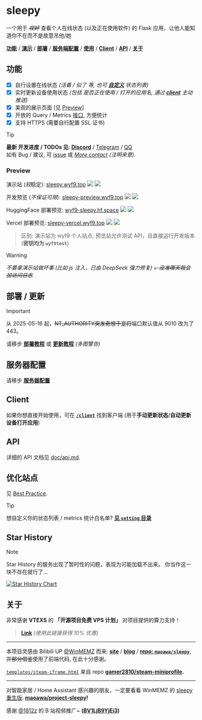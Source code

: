 # sleepy

一个用于 ~~*视奸*~~ 查看个人在线状态 (以及正在使用软件) 的 Flask 应用，让他人能知道你不在而不是故意吊他/她

[**功能**](#功能) / [**演示**](#preview) / [**部署**](#部署--更新) / [**服务端配置**](#服务器配置) / [**使用**](#使用) / [**Client**](#client) / [**API**](#api) / [**关于**](#关于)

## 功能

- [x] 自行设置在线状态 *(活着 / 似了 等, 也可 **[自定义](./setting/README.md#status_listjson)** 状态列表)*
- [x] 实时更新设备使用状态 *(包括 是否正在使用 / 打开的应用名, 通过 **[client](./client/README.md)** 主动推送)*
- [x] 美观的展示页面 [见 [Preview](#preview)]
- [x] 开放的 Query / Metrics [接口](./doc/api.md), 方便统计
- [x] 支持 HTTPS (需要自行配置 SSL 证书)

> [!TIP]
> **最新 开发进度 / TODOs 见: [Discord](https://discord.gg/DyBY6gwkeg)** / [Telegram](https://t.me/wyf9_sleepy) / [QQ](https://qm.qq.com/q/uItkv96Wn6)<br/>
> 如有 Bug / 建议, 可 [issue](https://github.com/wyf9/sleepy/issues/new) 或 *[More contact](https://wyf9.top/#/contact) (注明来意)*.

### Preview

演示站 (*较*稳定): [sleepy.wyf9.top](https://sleepy.wyf9.top) ![](https://uptime.wyf9.top/api/badge/9/status) ![](https://uptime.wyf9.top/api/badge/9/uptime)

开发预览 (*不保证可用*): [sleepy-preview.wyf9.top](https://sleepy-preview.wyf9.top) ![](https://uptime.wyf9.top/api/badge/10/status) ![](https://uptime.wyf9.top/api/badge/10/uptime)

HuggingFace 部署预览: [wyf9-sleepy.hf.space](https://wyf9-sleepy.hf.space) ![](https://uptime.wyf9.top/api/badge/22/status) ![](https://uptime.wyf9.top/api/badge/22/uptime)

Vercel 部署预览: [sleepy-vercel.wyf9.top](https://sleepy-vercel.wyf9.top) ![](https://uptime.wyf9.top/api/badge/23/status) ![](https://uptime.wyf9.top/api/badge/23/uptime)

> 区别: 演示站为 wyf9 个人站点; 预览站允许测试 API，且直接运行开发版本 (**密钥均为 `wyf9test`**)

> [!WARNING]
> *不要拿演示站做坏事 (比如 js 注入，已由 DeepSeek 强力修复) ~~，没准哪天我会加访问日志~~*

## 部署 / 更新

> [!IMPORTANT]
> 从 2025-05-16 起，~~NT_AUTHORITY突发奇想于是将~~端口默认值从 9010 改为了 443。 

请移步 **[部署教程](./doc/deploy.md)** 或 **[更新教程](./doc/update.md)** *(多图警告)*

## 服务器配置

请移步 **[服务器配置](./doc/server-config.md)**

## Client

如果你想直接开始使用，可在 **[`/client`](./client/README.md)** 找到客户端 (用于**手动更新状态**/**自动更新设备打开应用**)

## API

详细的 API 文档见 [doc/api.md](./doc/api.md).

## 优化站点

见 [Best Practice](./doc/best_practice.md).

> [!TIP]
> 想自定义你的状态列表 / metrics 统计白名单? **[见 `setting` 目录](./setting/README.md)**

## Star History

> [!NOTE]
> Star History 的服务出现了暂时性的问题，表现为可能加载不出来。
> 你当作这一块不存在就行了...

[![Star History Chart](https://api.star-history.com/svg?repos=wyf9/sleepy&type=Date)](https://star-history.com/#wyf9/sleepy&Date)

## 关于

非常感谢 **VTEXS** 的 **「开源项目免费 VPS 计划」** 对项目提供的算力支持！

> **[Link](https://console.vtexs.com/?affid=1566)** *(使用此链接获得 10% 优惠)*

---

本项目灵感由 Bilibili UP [@WinMEMZ](https://space.bilibili.com/417031122) 而来: **[site](https://maao.cc/sleepy/)** / **[blog](https://www.maodream.com/archives/192/)** / **[repo: `maoawa/sleepy`](https://github.com/maoawa/sleepy)**, 并~~部分借鉴~~使用了前端代码, 在此十分感谢。

[`templates/steam-iframe.html`](./templates/steam-iframe.html) 来自 repo **[gamer2810/steam-miniprofile](https://github.com/gamer2810/steam-miniprofile).**

---

对智能家居 / Home Assistant 感兴趣的朋友，一定要看看 WinMEMZ 的 [sleepy 重生版](https://maao.cc/project-sleepy/): **[maoawa/project-sleepy](https://github.com/maoawa/project-sleepy)!**

感谢 [@1812z](https://github.com/1812z) 的 B 站视频推广~ **([BV1LjB9YjEi3](https://www.bilibili.com/video/BV1LjB9YjEi3))**
